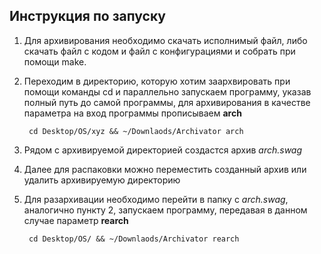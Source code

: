 ## Инструкция по запуску

1. Для архивирования необходимо скачать исполнимый файл, либо скачать файл с кодом и файл с конфигурациями и собрать при помощи make.
2. Переходим в директорию, которую хотим заархвировать при помощи команды cd и параллельно запускаем программу, указав полный путь до самой программы, для архивирования в качестве параметра на вход программы прописываем __arch__ 

		cd Desktop/OS/xyz && ~/Downlaods/Archivator arch
  
3. Рядом с архивируемой директорией создастся архив _arch.swag_
4. Далее для распаковки можно переместить созданный архив или удалить архивируемую директорию
5. Для разархивации необходимо перейти в папку с _arch.swag_, аналогично пункту 2, запускаем программу, передавая в данном случае параметр __rearch__

		cd Desktop/OS/ && ~/Downlaods/Archivator rearch
